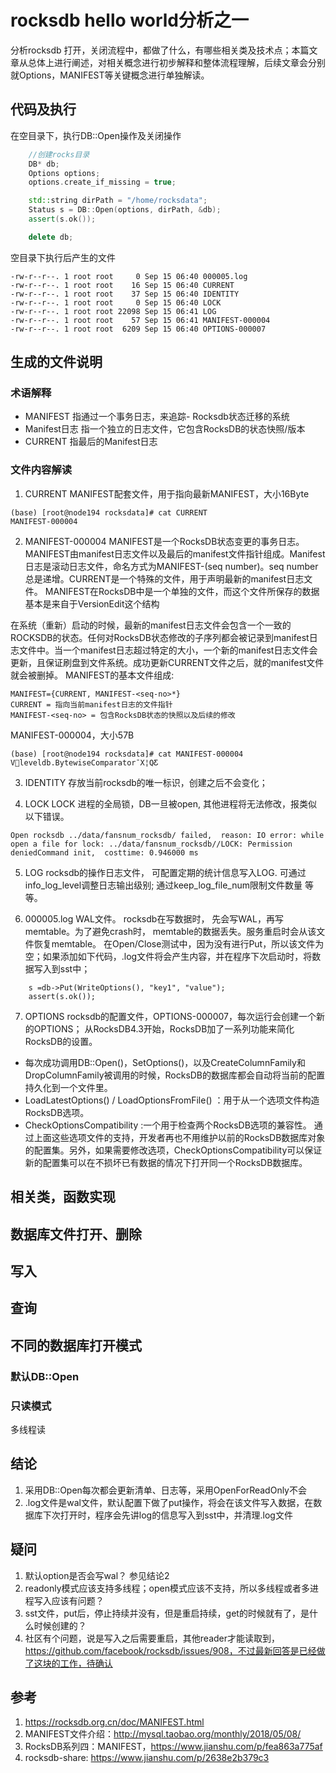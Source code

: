 # rocksdb hello world分析之一
分析rocksdb 打开，关闭流程中，都做了什么，有哪些相关类及技术点；本篇文章从总体上进行阐述，对相关概念进行初步解释和整体流程理解，后续文章会分别就Options，MANIFEST等关键概念进行单独解读。

## 代码及执行
在空目录下，执行DB::Open操作及关闭操作
``` c++
    //创建rocks目录
    DB* db;
    Options options;
    options.create_if_missing = true;

    std::string dirPath = "/home/rocksdata";
    Status s = DB::Open(options, dirPath, &db);
    assert(s.ok());

    delete db;
```
空目录下执行后产生的文件
``` shell
-rw-r--r--. 1 root root     0 Sep 15 06:40 000005.log
-rw-r--r--. 1 root root    16 Sep 15 06:40 CURRENT
-rw-r--r--. 1 root root    37 Sep 15 06:40 IDENTITY
-rw-r--r--. 1 root root     0 Sep 15 06:40 LOCK
-rw-r--r--. 1 root root 22098 Sep 15 06:41 LOG
-rw-r--r--. 1 root root    57 Sep 15 06:41 MANIFEST-000004
-rw-r--r--. 1 root root  6209 Sep 15 06:40 OPTIONS-000007
```

## 生成的文件说明
### 术语解释
- MANIFEST 指通过一个事务日志，来追踪- Rocksdb状态迁移的系统
- Manifest日志 指一个独立的日志文件，它包含RocksDB的状态快照/版本
- CURRENT 指最后的Manifest日志
### 文件内容解读
1. CURRENT
MANIFEST配套文件，用于指向最新MANIFEST，大小16Byte
```
(base) [root@node194 rocksdata]# cat CURRENT 
MANIFEST-000004
```

2. MANIFEST-000004
MANIFEST是一个RocksDB状态变更的事务日志。MANIFEST由manifest日志文件以及最后的manifest文件指针组成。Manifest日志是滚动日志文件，命名方式为MANIFEST-(seq number)。seq number总是递增。CURRENT是一个特殊的文件，用于声明最新的manifest日志文件。
MANIFEST在RocksDB中是一个单独的文件，而这个文件所保存的数据基本是来自于VersionEdit这个结构

在系统（重新）启动的时候，最新的manifest日志文件会包含一个一致的ROCKSDB的状态。任何对RocksDB状态修改的子序列都会被记录到manifest日志文件中。当一个manifest日志超过特定的大小，一个新的manifest日志文件会更新，且保证刷盘到文件系统。成功更新CURRENT文件之后，就的manifest文件就会被删掉。
MANIFEST的基本文件组成:
```
MANIFEST={CURRENT, MANIFEST-<seq-no>*}
CURRENT = 指向当前manifest日志的文件指针
MANIFEST-<seq-no> = 包含RocksDB状态的快照以及后续的修改
```
MANIFEST-000004，大小57B
```
(base) [root@node194 rocksdata]# cat MANIFEST-000004 
V񶚁leveldb.BytewiseComparator¯X¦QƸ	
```
3. IDENTITY
存放当前rocksdb的唯一标识，创建之后不会变化；

4. LOCK
LOCK 进程的全局锁，DB一旦被open, 其他进程将无法修改，报类似以下错误。

```
Open rocksdb ../data/fansnum_rocksdb/ failed,  reason: IO error: while open a file for lock: ../data/fansnum_rocksdb//LOCK: Permission deniedCommand init,  costtime: 0.946000 ms
```

5. LOG
rocksdb的操作日志文件， 可配置定期的统计信息写入LOG. 可通过info_log_level调整日志输出级别; 通过keep_log_file_num限制文件数量 等等。

6. 000005.log
WAL文件。 rocksdb在写数据时， 先会写WAL，再写memtable。为了避免crash时， memtable的数据丢失。服务重启时会从该文件恢复memtable。
在Open/Close测试中，因为没有进行Put，所以该文件为空；如果添加如下代码，.log文件将会产生内容，并在程序下次启动时，将数据写入到sst中；
```
    s =db->Put(WriteOptions(), "key1", "value");
    assert(s.ok());
```

7. OPTIONS
rocksdb的配置文件，OPTIONS-000007，每次运行会创建一个新的OPTIONS；
从RocksDB4.3开始，RocksDB加了一系列功能来简化RocksDB的设置。

- 每次成功调用DB::Open()，SetOptions()，以及CreateColumnFamily和DropColumnFamily被调用的时候，RocksDB的数据库都会自动将当前的配置持久化到一个文件里。
- LoadLatestOptions() / LoadOptionsFromFile() ：用于从一个选项文件构造RocksDB选项。
- CheckOptionsCompatibility :一个用于检查两个RocksDB选项的兼容性。
通过上面这些选项文件的支持，开发者再也不用维护以前的RocksDB数据库对象的配置集。另外，如果需要修改选项，CheckOptionsCompatibility可以保证新的配置集可以在不损坏已有数据的情况下打开同一个RocksDB数据库。

## 相关类，函数实现

## 数据库文件打开、删除

## 写入

## 查询

## 不同的数据库打开模式
### 默认DB::Open
### 只读模式
多线程读

## 结论
1. 采用DB::Open每次都会更新清单、日志等，采用OpenForReadOnly不会
2. .log文件是wal文件，默认配置下做了put操作，将会在该文件写入数据，在数据库下次打开时，程序会先讲log的信息写入到sst中，并清理.log文件

## 疑问
1. 默认option是否会写wal？
参见结论2
2. readonly模式应该支持多线程；open模式应该不支持，所以多线程或者多进程写入应该有问题？
3. sst文件，put后，停止持续并没有，但是重启持续，get的时候就有了，是什么时候创建的？
4. 社区有个问题，说是写入之后需要重启，其他reader才能读取到，https://github.com/facebook/rocksdb/issues/908，不过最新回答是已经做了这块的工作，待确认


## 参考
1. https://rocksdb.org.cn/doc/MANIFEST.html
2. MANIFEST文件介绍：http://mysql.taobao.org/monthly/2018/05/08/
3. RocksDB系列四：MANIFEST，https://www.jianshu.com/p/fea863a775af
4. rocksdb-share: https://www.jianshu.com/p/2638e2b379c3